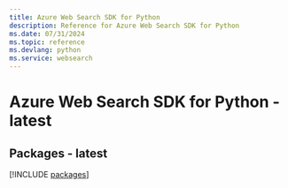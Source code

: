```yaml
---
title: Azure Web Search SDK for Python
description: Reference for Azure Web Search SDK for Python
ms.date: 07/31/2024
ms.topic: reference
ms.devlang: python
ms.service: websearch
---
```

# Azure Web Search SDK for Python - latest
## Packages - latest
[!INCLUDE [packages](web-search-index.md)]